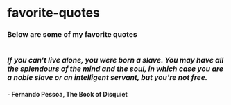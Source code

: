 # favorite-quotes
<h3>Below are some of my favorite quotes</h1>

#
<h3><i>If you can't live alone, you were born a slave. You may have all the splendours of the mind and the soul, in which case you are a noble slave or an intelligent servant, but you're not free.</i></h3>
<h4>- Fernando Pessoa, The Book of Disquiet</h4>

#
